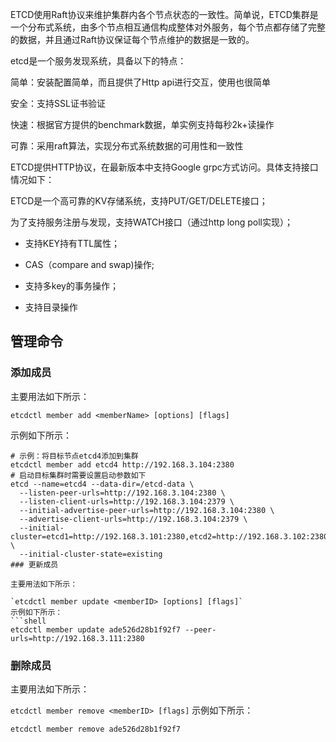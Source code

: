 ETCD使⽤Raft协议来维护集群内各个节点状态的⼀致性。简单说，ETCD集群是⼀个分布式系统，由多个节点相互通信构成整体对外服务，每个节点都存储了完整的数据，并且通过Raft协议保证每个节点维护的数据是⼀致的。

etcd是一个服务发现系统，具备以下的特点：

简单：安装配置简单，而且提供了Http api进行交互，使用也很简单

安全：支持SSL证书验证

快速：根据官方提供的benchmark数据，单实例支持每秒2k+读操作

可靠：采用raft算法，实现分布式系统数据的可用性和一致性

ETCD提供HTTP协议，在最新版本中支持Google grpc方式访问。具体支持接口情况如下：

ETCD是一个高可靠的KV存储系统，支持PUT/GET/DELETE接口；

为了支持服务注册与发现，支持WATCH接口（通过http long poll实现）；

- 支持KEY持有TTL属性；

- CAS（compare and swap)操作;

- 支持多key的事务操作；

- 支持目录操作

## 管理命令

### 添加成员
主要用法如下所示：

`etcdctl member add <memberName> [options] [flags]`

示例如下所示：
```shell
# 示例：将目标节点etcd4添加到集群
etcdctl member add etcd4 http://192.168.3.104:2380
# 启动目标集群时需要设置启动参数如下
etcd --name=etcd4 --data-dir=/etcd-data \
  --listen-peer-urls=http://192.168.3.104:2380 \
  --listen-client-urls=http://192.168.3.104:2379 \
  --initial-advertise-peer-urls=http://192.168.3.104:2380 \
  --advertise-client-urls=http://192.168.3.104:2379 \
  --initial-cluster=etcd1=http://192.168.3.101:2380,etcd2=http://192.168.3.102:2380,etcd3=http://192.168.3.103:2380,etcd4=http://192.168.3.104:2380 \
  --initial-cluster-state=existing
### 更新成员

主要用法如下所示：

`etcdctl member update <memberID> [options] [flags]`
示例如下所示：
```shell
etcdctl member update ade526d28b1f92f7 --peer-urls=http://192.168.3.111:2380
```
### 删除成员
主要用法如下所示：

`etcdctl member remove <memberID> [flags]`
示例如下所示：
```shell
etcdctl member remove ade526d28b1f92f7
```

